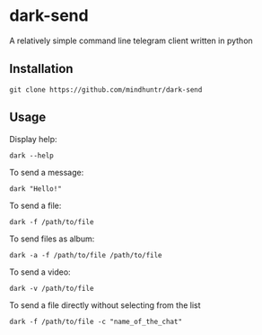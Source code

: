 # dark-send 

A relatively simple command line telegram client written in python 

## Installation 
``` shell
git clone https://github.com/mindhuntr/dark-send 
``` 

## Usage 

Display help: 
``` shell 
dark --help 
``` 

To send a message:
``` shell
dark "Hello!" 
``` 

To send a file: 
``` shell 
dark -f /path/to/file 
``` 

To send files as album: 
``` shell 
dark -a -f /path/to/file /path/to/file 
``` 

To send a video: 
``` shell 
dark -v /path/to/file 
``` 

To send a file directly without selecting from the list
``` shell 
dark -f /path/to/file -c "name_of_the_chat" 
```

